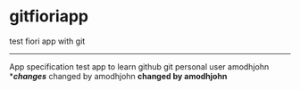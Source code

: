 # gitfioriapp
test fiori app with git
***********************
App specification
test app to learn github
git personal user amodhjohn
******changes*****
changed by amodhjohn
********changed by amodhjohn********
